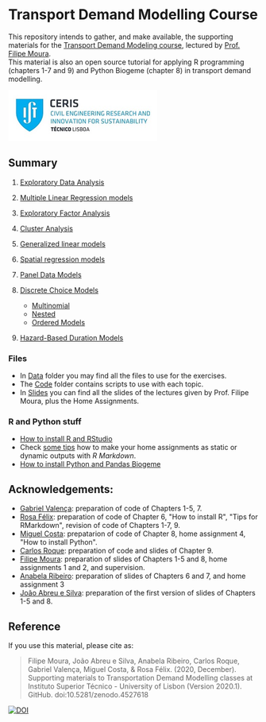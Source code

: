 Transport Demand Modelling Course
================

This repository intends to gather, and make available, the supporting materials for the [Transport Demand Modeling course](https://fenix.tecnico.ulisboa.pt/disciplinas/MPTra/2020-2021/1-semestre/materiais-de-apoio), lectured by [Prof. Filipe Moura](https://ushift.tecnico.ulisboa.pt/team-filipe-moura/).  
This material is also an open source tutorial for applying R programming (chapters 1-7 and 9) and Python Biogeme (chapter 8) in transport demand modelling.

![](RmdFiles/CERIS_PT.jpg)

## Summary

1.  [Exploratory Data Analysis](1-ExploratoryDataAnalysis.md)

2.  [Multiple Linear Regression models](2-MultipleLinearRegression.md)

3.  [Exploratory Factor Analysis](3-FactorAnalysis.md)

4.  [Cluster Analysis](4-ClusterAnalysis.md)

5.  [Generalized linear models](5-GeneralizedLinearModels.md)

6.  [Spatial regression models](6-SpatialModels.md)

7.  [Panel Data Models](7-PanelModels.md)

8.  [Discrete Choice Models](8-DiscreteChoiceModels.md)
    
      - [Multinomial](Code/8.1-MultinomialLogitAndProbitModels/)
      - [Nested](Code/8.2-NestedLogitModels/)
      - [Ordered Models](Code/8.3-OrderedLogitModels/)

9.  [Hazard-Based Duration Models](9-HazardBasedModels.md)

### Files

  - In [Data](Data/) folder you may find all the files to use for the exercises.  
  - The [Code](Code/) folder contains scripts to use with each topic.
  - In [Slides](Slides.md) you can find all the slides of the lectures given by Prof. Filipe Moura, plus the Home Assignments.

### R and Python stuff

  - [How to install R and RStudio](0-InstallR.md)
  - Check [some tips](00-RMarkdownReports.md) how to make your home assignments as static or dynamic outputs with *R Markdown*.
  - [How to install Python and Pandas Biogeme](0-Install_PythonBiogeme_win.md)
  
## Acknowledgements:

* [Gabriel Valença](https://ushift.tecnico.ulisboa.pt/team-gabriel-valenca/): preparation of code of Chapters 1-5, 7.
* [Rosa Félix](https://ushift.tecnico.ulisboa.pt/team-rosa-felix/): preparation of code of Chapter 6, "How to install R", "Tips for RMarkdown", revision of code of Chapters 1-7, 9.
* [Miguel Costa](https://ushift.tecnico.ulisboa.pt/team-miguel-costa/): prepatarion of code of Chapter 8, home assignment 4, "How to install Python".
* [Carlos Roque](https://ushift.tecnico.ulisboa.pt/team-carlos-roque/): preparation of code and slides of Chapter 9.
* [Filipe Moura](https://ushift.tecnico.ulisboa.pt/team-filipe-moura/): preparation of slides of Chapters 1-5 and 8, home assignments 1 and 2, and supervision.
* [Anabela Ribeiro](https://apps.uc.pt/mypage/faculty/dec_anabela): preparation of slides of Chapters 6 and 7, and home assignment 3
* [João Abreu e Silva](https://fenix.tecnico.ulisboa.pt/homepage/ist24709): preparation of the first version of slides of Chapters 1-5 and 8.

## Reference

If you use this material, please cite as:

> Filipe Moura, João Abreu e Silva, Anabela Ribeiro, Carlos Roque, Gabriel Valença, Miguel Costa, & Rosa Félix. (2020, December). Supporting materials to Transportation Demand Modelling classes at Instituto Superior Técnico - University of Lisbon (Version 2020.1). GitHub. doi:10.5281/zenodo.4527618

[![DOI](https://zenodo.org/badge/DOI/10.5281/zenodo.4527618.svg)](https://doi.org/10.5281/zenodo.4527617)

